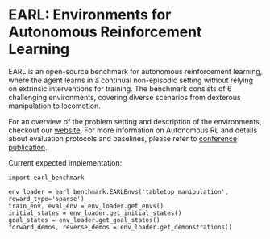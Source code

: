 # EARL: Environments for Autonomous Reinforcement Learning

EARL is an open-source benchmark for autonomous reinforcement learning, where the agent learns in a continual non-episodic setting without relying on extrinsic interventions for training. The benchmark consists of 6 challenging environments, covering diverse scenarios from dexterous manipulation to locomotion.

For an overview of the problem setting and description of the environments, checkout our [website](https://architsharma97.github.io/earl_benchmark/index.html). For more information on Autonomous RL and details about evaluation protocols and baselines, please refer to [conference publication]().

Current expected implementation:
```
import earl_benchmark

env_loader = earl_benchmark.EARLEnvs('tabletop_manipulation', reward_type='sparse')
train_env, eval_env = env_loader.get_envs()
initial_states = env_loader.get_initial_states()
goal_states = env_loader.get_goal_states()
forward_demos, reverse_demos = env_loader.get_demonstrations()

```